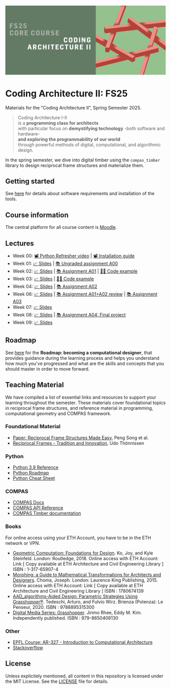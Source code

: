 ![Poster](/.static/caii-banner_fs25.jpg)

# Coding Architecture II: FS25

Materials for the "Coding Architecture II", Spring Semester 2025.

> Coding Architecture I-II<br>
> is a **programming class for architects**<br>
> with particular focus on **demystifying technology**
> -both software and hardware-<br>
> **and exploring the programmability of our world**<br>
> through powerful methods of digital, computational, and algorithmic design.

In the spring semester, we dive into digital timber using the `compas_timber` library to design reciprocal frame structures and materialize them.

## Getting started

See [here](/getting-started/README.md) for details about software requirements and installation of the tools.

## Course information

The central platform for all course content is [Moodle](https://moodle-app2.let.ethz.ch/course/view.php?id=24557).

## Lectures

* Week 00: [📽️ Python Refresher video](https://youtu.be/RVdyx8F6A0c) | [📽️ Installation guide](https://youtu.be/AfSPShslrIQ)
* Week 01: [📈 Slides](https://docs.google.com/presentation/d/1cbTAJc6vR77pnhw-S01tRpVLTFPxmK5lytFPltN9AxE/edit) | [📚 Ungraded assignment A00](assignments/a00-ungraded-assignment/README.md)
* Week 02: [📈 Slides](https://docs.google.com/presentation/d/1W7kdiiM7O7FOg0wgXh7ZCA1YhmLy7DCCKojZkFQgiVc/edit) | [📚 Assignment A01](assignments/a01-rf-units-assignment/README.md) | [🧑‍💻 Code example](./exercises/02-room-class/)
* Week 03: [📈 Slides](https://docs.google.com/presentation/d/11TjXN8BwUkJBon0y1OvV7fGPwDbvNNXt6LQT8zj7MC0/edit) | [🧑‍💻 Code example](./exercises/03-grammar_rules/)
* Week 04: [📈 Slides](https://docs.google.com/presentation/d/13BH8bEZQNpeh6G4lwh9R4uzb-mRF5vuJ1lURwlhrjgw/edit) | [📚 Assignment A02](assignments/a02-rf-tessellation-assignment/README.md)
* Week 06: [📈 Slides](https://docs.google.com/presentation/d/1My2CK5X3-_p5ynHjw82skijRPx9mQLBOMnxF32zc7WI/edit?slide=id.g343f52e6322_0_0) | [📚 Assignment A01+A02 review](solutions/assignment-02-and-01/) | [📚 Assignment A03](assignments/a03-lift-to-3d/README.md)
* Week 07: [📈 Slides](https://docs.google.com/presentation/d/1WMA4GQNTwXEEZkZilNjgBFNuwjMORaeAr2Gm31haSWA/edit?usp=sharing)
* Week 08: [📈 Slides](https://docs.google.com/presentation/d/1iBsmQcsQ7xoE_6MMzpPqedVKqJ6Rj3cz_5NEsJGeKjk/edit?usp=sharing) | [📚 Assignment A04: Final project](assignments/a04-final-project/README.md)
* Week 09: [📈 Slides](https://docs.google.com/presentation/d/1CWVQ8yhTGHiFh0gOYdpBGjmr0n_FXvFCgo-m0BzxbXE/edit?usp=sharing)


## Roadmap

See [here](roadmap/README.md) for the **Roadmap: becoming a computational designer**,
that provides guidance during the learning process and helps you understand how much
you've progressed and what are the skills and concepts that you should master in order
to move forward.

## Teaching Material

We have compiled a list of essential links and resources to support your learning throughout the semester. These materials cover foundational topics in reciprocal frame structures, and reference material in programming, computational geometry and COMPAS framework.

### Foundational Material

- [Paper: Reciprocal Frame Structures Made Easy](https://sutd-cgl.github.io/supp/Publication/papers/2013-SIGGRAPH-RFStructure.pdf), Peng Song et al.
- [Reciprocal Frames - Tradition and Innovation](https://archive.arch.ethz.ch/verlag/publications/hebelstabwerke--reciprocal-frameworks.html), Udo Thönnissen

### Python

- [Python 3.9 Reference](https://docs.python.org/3.9/)
- [Python Roadmap](https://roadmap.sh/python)
- [Python Cheat Sheet](https://learnxinyminutes.com/docs)

### COMPAS

- [COMPAS Docs](https://compas.dev/compas/2.9.1)
- [COMPAS API Reference](https://compas.dev/compas/2.9.1/api/index.html)
- [COMPAS Timber documentation](https://gramaziokohler.github.io/compas_timber/latest/)

### Books

For online access using your ETH Account, you have to be in the ETH network or VPN.

- [Geometric Computation: Foundations for Design](https://www.taylorfrancis.com/books/mono/10.4324/9781315765983/geometric-computation-foundations-design-joy-ko-kyle-steinfeld). Ko, Joy, and Kyle Steinfeld. London: Routledge, 2018.
Online access with ETH Account: Link
[ Copy available at ETH Architecture and Civil Engineering Library ]  ISBN : 1-317-65907-4
- [Morphing: a Guide to Mathematical Transformations for Architects and Designers](https://www.oreilly.com/library-access/?next=/library/view/morphing/9781780677224/). Choma, Joseph. London: Laurence King Publishing, 2015.
Online access with ETH Account: Link
[ Copy available at ETH Architecture and Civil Engineering Library ] ISBN : 1780674139
- [AAD_algorithms-Aided Design: Parametric Strategies Using Grasshopper®](https://www.arturotedeschi.com/books). Tedeschi, Arturo, and Fulvio Wirz.  Brienza (Potenza): Le Penseur, 2020.
ISBN : 9788895315300
- [Digital Media Series: Grasshopper](https://www.jinmorhee.net/jinmorhee_2-multiimage/dmsgrasshopper.html). Jinmo Rhee, Eddy M. Kim. Independently published. ISBN :  979-8650408130


### Other
- [EPFL Course: AR-327 - Introduction to Computational Architecture](https://ibois-epfl.github.io/AR-327-Introduction-to-computational-architecture/)
- [Stackoverflow](https://stackoverflow.com)


## License

Unless explicitely mentioned, all content in this repository is licensed under the MIT License. See the [LICENSE](LICENSE) file for details.